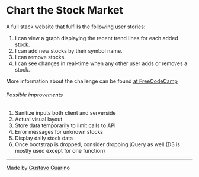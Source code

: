 Chart the Stock Market
==========================

A full stack website that fulfills the following user stories:

1. I can view a graph displaying the recent trend lines for each added stock.
1. I can add new stocks by their symbol name.
1. I can remove stocks.
1. I can see changes in real-time when any other user adds or removes a stock.

More information about the challenge can be found [at FreeCodeCamp](https://www.freecodecamp.org/challenges/chart-the-stock-market)

###### Possible improvements
1. Sanitize inputs both client and serverside
1. Actual visual layout
1. Store data temporarily to limit calls to API
1. Error messages for unknown stocks
1. Display daily stock data
1. Once bootstrap is dropped, consider dropping jQuery as well (D3 is mostly used except for one function)

--------------------------
Made by [Gustavo Guarino](https://www.gustavoguarino.com)